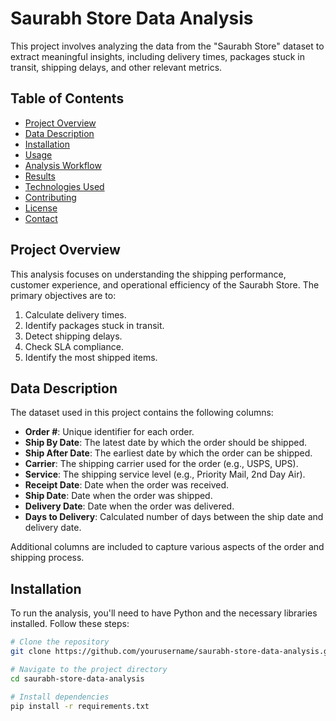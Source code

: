 # Saurabh Store Data Analysis

This project involves analyzing the data from the "Saurabh Store" dataset to extract meaningful insights, including delivery times, packages stuck in transit, shipping delays, and other relevant metrics.

## Table of Contents

- [Project Overview](#project-overview)
- [Data Description](#data-description)
- [Installation](#installation)
- [Usage](#usage)
- [Analysis Workflow](#analysis-workflow)
- [Results](#results)
- [Technologies Used](#technologies-used)
- [Contributing](#contributing)
- [License](#license)
- [Contact](#contact)

## Project Overview

This analysis focuses on understanding the shipping performance, customer experience, and operational efficiency of the Saurabh Store. The primary objectives are to:

1. Calculate delivery times.
2. Identify packages stuck in transit.
3. Detect shipping delays.
4. Check SLA compliance.
5. Identify the most shipped items.

## Data Description

The dataset used in this project contains the following columns:

- **Order #**: Unique identifier for each order.
- **Ship By Date**: The latest date by which the order should be shipped.
- **Ship After Date**: The earliest date by which the order can be shipped.
- **Carrier**: The shipping carrier used for the order (e.g., USPS, UPS).
- **Service**: The shipping service level (e.g., Priority Mail, 2nd Day Air).
- **Receipt Date**: Date when the order was received.
- **Ship Date**: Date when the order was shipped.
- **Delivery Date**: Date when the order was delivered.
- **Days to Delivery**: Calculated number of days between the ship date and delivery date.

Additional columns are included to capture various aspects of the order and shipping process.

## Installation

To run the analysis, you'll need to have Python and the necessary libraries installed. Follow these steps:

```bash
# Clone the repository
git clone https://github.com/yourusername/saurabh-store-data-analysis.git

# Navigate to the project directory
cd saurabh-store-data-analysis

# Install dependencies
pip install -r requirements.txt
